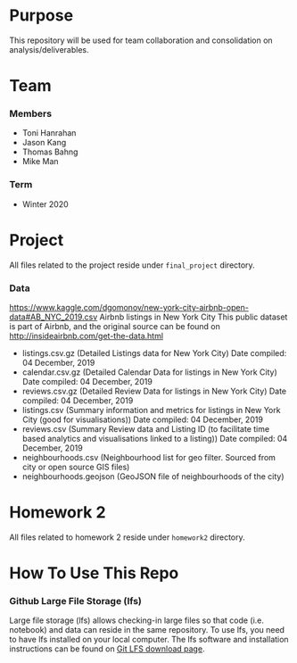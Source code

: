 # Purpose

This repository will be used for team collaboration and consolidation on
analysis/deliverables.

# Team

### Members

- Toni Hanrahan
- Jason Kang
- Thomas Bahng
- Mike Man

### Term

- Winter 2020

# Project

All files related to the project reside under `final_project` directory.

### Data

https://www.kaggle.com/dgomonov/new-york-city-airbnb-open-data#AB_NYC_2019.csv
Airbnb listings in New York City
This public dataset is part of Airbnb, and the original source can be found on
http://insideairbnb.com/get-the-data.html

- listings.csv.gz (Detailed Listings data for New York City) Date compiled: 04
  December, 2019
- calendar.csv.gz (Detailed Calendar Data for listings in New York City) Date
  compiled: 04 December, 2019
- reviews.csv.gz (Detailed Review Data for listings in New York City) Date
  compiled: 04 December, 2019
- listings.csv (Summary information and metrics for listings in New York City
  (good for visualisations)) Date compiled: 04 December, 2019
- reviews.csv (Summary Review data and Listing ID (to facilitate time based analytics
  and visualisations linked to a listing)) Date compiled: 04 December, 2019
- neighbourhoods.csv (Neighbourhood list for geo filter. Sourced from city or
  open source GIS files)
- neighbourhoods.geojson (GeoJSON file of neighbourhoods of the city)

# Homework 2

All files related to homework 2 reside under `homework2` directory.

# How To Use This Repo



### Github Large File Storage (lfs)

Large file storage (lfs) allows checking-in large files so that code (i.e.
notebook) and data can reside in the same repository. To use lfs, you need to
have lfs installed on your local computer. The lfs software and installation
instructions can be found on [Git LFS download page](https://git-lfs.github.com/).

